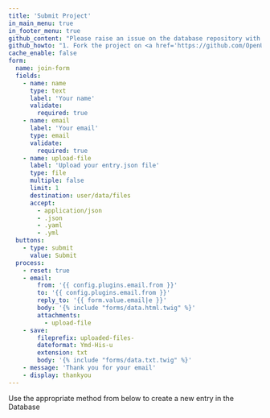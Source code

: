 ```yaml
---
title: 'Submit Project'
in_main_menu: true
in_footer_menu: true
github_content: "Please raise an issue on the database repository with your comments or inclusions and we will check and update the files.\r\nTechnical users can follow the steps below to submit."
github_howto: "1. Fork the project on <a href='https://github.com/OpenUK/publiccode.directory' target='_blank' rel='noopener'>Github</a>\r\n2. Create a database metadata entry file - we call these entry.json, you may choose your own name\r\n3. Add your entry json file to our repo (via PR), to your own repository or anywhere that can be accessed via the internet\r\n4. Add a link to the **database.index.json** file pointing to your entry\r\n5. Make a pull request with the updated **database.index.json** file\r\n\r\nWhen accepted, you should see your entry in the directory"
cache_enable: false
form:
  name: join-form
  fields:
    - name: name
      type: text
      label: 'Your name'
      validate:
        required: true
    - name: email
      label: 'Your email'
      type: email
      validate:
        required: true
    - name: upload-file
      label: 'Upload your entry.json file'
      type: file
      multiple: false
      limit: 1
      destination: user/data/files
      accept:
        - application/json
        - .json
        - .yaml
        - .yml
  buttons:
    - type: submit
      value: Submit
  process:
    - reset: true
    - email:
        from: '{{ config.plugins.email.from }}'
        to: '{{ config.plugins.email.from }}'
        reply_to: '{{ form.value.email|e }}'
        body: '{% include "forms/data.html.twig" %}'
        attachments:
          - upload-file
    - save:
        fileprefix: uploaded-files-
        dateformat: Ymd-His-u
        extension: txt
        body: '{% include "forms/data.txt.twig" %}'
    - message: 'Thank you for your email'
    - display: thankyou
---
```


Use the appropriate method from below to create a new entry in the Database
